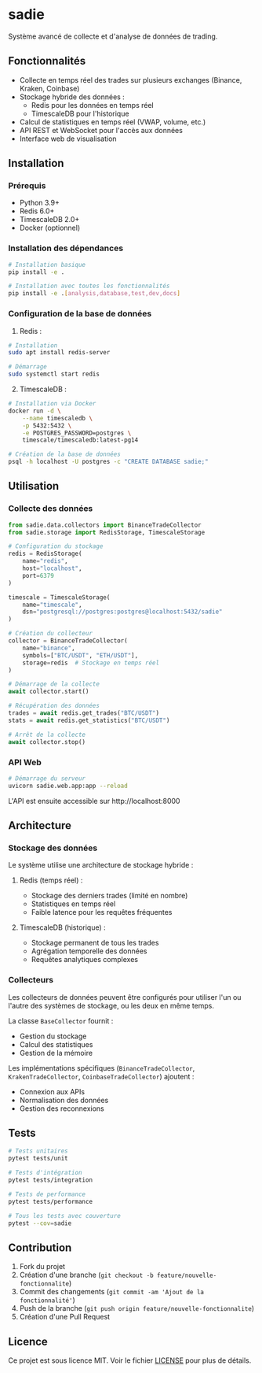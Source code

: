 # sadie

Système avancé de collecte et d'analyse de données de trading.

## Fonctionnalités

- Collecte en temps réel des trades sur plusieurs exchanges (Binance, Kraken, Coinbase)
- Stockage hybride des données :
  - Redis pour les données en temps réel
  - TimescaleDB pour l'historique
- Calcul de statistiques en temps réel (VWAP, volume, etc.)
- API REST et WebSocket pour l'accès aux données
- Interface web de visualisation

## Installation

### Prérequis

- Python 3.9+
- Redis 6.0+
- TimescaleDB 2.0+
- Docker (optionnel)

### Installation des dépendances

```bash
# Installation basique
pip install -e .

# Installation avec toutes les fonctionnalités
pip install -e .[analysis,database,test,dev,docs]
```

### Configuration de la base de données

1. Redis :
```bash
# Installation
sudo apt install redis-server

# Démarrage
sudo systemctl start redis
```

2. TimescaleDB :
```bash
# Installation via Docker
docker run -d \
    --name timescaledb \
    -p 5432:5432 \
    -e POSTGRES_PASSWORD=postgres \
    timescale/timescaledb:latest-pg14

# Création de la base de données
psql -h localhost -U postgres -c "CREATE DATABASE sadie;"
```

## Utilisation

### Collecte des données

```python
from sadie.data.collectors import BinanceTradeCollector
from sadie.storage import RedisStorage, TimescaleStorage

# Configuration du stockage
redis = RedisStorage(
    name="redis",
    host="localhost",
    port=6379
)

timescale = TimescaleStorage(
    name="timescale",
    dsn="postgresql://postgres:postgres@localhost:5432/sadie"
)

# Création du collecteur
collector = BinanceTradeCollector(
    name="binance",
    symbols=["BTC/USDT", "ETH/USDT"],
    storage=redis  # Stockage en temps réel
)

# Démarrage de la collecte
await collector.start()

# Récupération des données
trades = await redis.get_trades("BTC/USDT")
stats = await redis.get_statistics("BTC/USDT")

# Arrêt de la collecte
await collector.stop()
```

### API Web

```bash
# Démarrage du serveur
uvicorn sadie.web.app:app --reload
```

L'API est ensuite accessible sur http://localhost:8000

## Architecture

### Stockage des données

Le système utilise une architecture de stockage hybride :

1. Redis (temps réel) :
   - Stockage des derniers trades (limité en nombre)
   - Statistiques en temps réel
   - Faible latence pour les requêtes fréquentes

2. TimescaleDB (historique) :
   - Stockage permanent de tous les trades
   - Agrégation temporelle des données
   - Requêtes analytiques complexes

### Collecteurs

Les collecteurs de données peuvent être configurés pour utiliser l'un ou l'autre des systèmes de stockage, ou les deux en même temps.

La classe `BaseCollector` fournit :
- Gestion du stockage
- Calcul des statistiques
- Gestion de la mémoire

Les implémentations spécifiques (`BinanceTradeCollector`, `KrakenTradeCollector`, `CoinbaseTradeCollector`) ajoutent :
- Connexion aux APIs
- Normalisation des données
- Gestion des reconnexions

## Tests

```bash
# Tests unitaires
pytest tests/unit

# Tests d'intégration
pytest tests/integration

# Tests de performance
pytest tests/performance

# Tous les tests avec couverture
pytest --cov=sadie
```

## Contribution

1. Fork du projet
2. Création d'une branche (`git checkout -b feature/nouvelle-fonctionnalite`)
3. Commit des changements (`git commit -am 'Ajout de la fonctionnalité'`)
4. Push de la branche (`git push origin feature/nouvelle-fonctionnalite`)
5. Création d'une Pull Request

## Licence

Ce projet est sous licence MIT. Voir le fichier [LICENSE](LICENSE) pour plus de détails. 